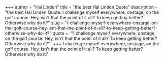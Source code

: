 +++
author = "Hal Linden"
title = "the best Hal Linden Quote"
description = "the best Hal Linden Quote: I challenge myself everywhere, onstage, on the golf course. Hey, isn't that the point of it all? To keep getting better? Otherwise why do it?"
slug = "i-challenge-myself-everywhere-onstage-on-the-golf-course-hey-isnt-that-the-point-of-it-all?-to-keep-getting-better?-otherwise-why-do-it?"
quote = '''I challenge myself everywhere, onstage, on the golf course. Hey, isn't that the point of it all? To keep getting better? Otherwise why do it?'''
+++
I challenge myself everywhere, onstage, on the golf course. Hey, isn't that the point of it all? To keep getting better? Otherwise why do it?
